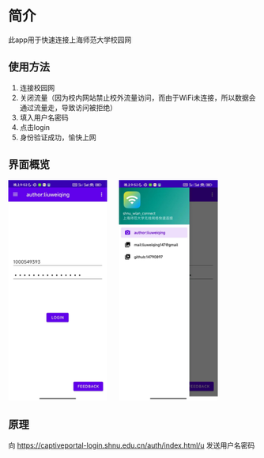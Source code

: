 # 简介
 此app用于快速连接上海师范大学校园网

## 使用方法
1. 连接校园网
2. 关闭流量（因为校内网站禁止校外流量访问，而由于WiFi未连接，所以数据会通过流量走，导致访问被拒绝）
3. 填入用户名密码
4. 点击login
4. 身份验证成功，愉快上网

## 界面概览
<div style="display: inline-block;">
    <img src="./prop1.jpg" alt="Image 1" width="200" style="margin-right: 20px;">
    <img src="./prop2.jpg" alt="Image 2" width="200">
</div>

## 原理
向 https://captiveportal-login.shnu.edu.cn/auth/index.html/u 发送用户名密码


